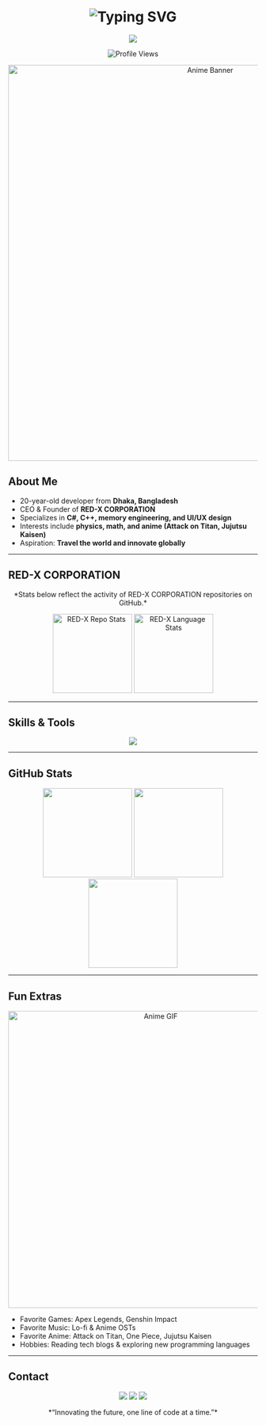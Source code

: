 <!-- Profile Header -->
<h1 align="center">
  <img src="https://readme-typing-svg.herokuapp.com?font=Fira+Code&pause=1200&center=true&width=700&lines=Hey%2C+I'm+Mohtasim+Billah+Jitu!;Founder+%26+CEO+-+RED+X+CORPORATION;Developer+%7C+Innovator+%7C+Anime+Enthusiast" alt="Typing SVG" />
  
</h1>
<p align ="center">
<img src="https://img.shields.io/badge/CEO-RED--X--CORPORATION-ff0000?style=for-the-badge&logo=discord&logoColor=white" />
</p>

<!-- Profile Views -->
<p align="center">
  <img src="https://komarev.com/ghpvc/?username=mohtasimjitu&label=Profile+Views&color=ff0000&style=for-the-badge" alt="Profile Views" />
   
</p>

<!-- Anime Banner -->
<p align="center">
  <img src="https://i.ibb.co/nZFYXSq/AL5ICI.gif" alt="Anime Banner" width="800"/>
</p>

## About Me
- 20-year-old developer from **Dhaka, Bangladesh**  
- CEO & Founder of **RED-X CORPORATION**  
- Specializes in **C#, C++, memory engineering, and UI/UX design**  
- Interests include **physics, math, and anime (Attack on Titan, Jujutsu Kaisen)**  
- Aspiration: **Travel the world and innovate globally**

---

## RED-X CORPORATION
<p align="center">
  *Stats below reflect the activity of RED-X CORPORATION repositories on GitHub.*  
</p>

<p align="center">
  <img src="https://github-readme-redx.vercel.app/api/repos.svg" alt="RED-X Repo Stats" height="160"/>
  <img src="https://github-readme-redx.vercel.app/api/languages.svg" alt="RED-X Language Stats" height="160"/>
</p>

---

## Skills & Tools
<p align="center">
  <img src="https://skillicons.dev/icons?i=cs,cpp,py,html,css,js,react,dotnet,qt,vscode,visualstudio,discord,github,git" />
</p>

---

## GitHub Stats
<p align="center">
  <img src="https://github-readme-stats.vercel.app/api?username=mohtasimjitu&show_icons=true&theme=tokyonight&count_private=true&title_color=00FFFF&icon_color=00FFFF" height="180"/>
  <img src="https://github-readme-stats.vercel.app/api/top-langs/?username=mohtasimjitu&theme=tokyonight&layout=compact&title_color=00FFFF&icon_color=00FFFF" height="180"/>
  <img src="https://github-readme-activity-graph.vercel.app/graph?username=mohtasimjitu&theme=react-dark&hide_border=true" height="180"/>
</p>

---

## Fun Extras
<p align="center">
  <img src="https://i.makeagif.com/media/2-25-2022/AL5ICI.gif" alt="Anime GIF" width="600"/>
</p>

- Favorite Games: Apex Legends, Genshin Impact  
- Favorite Music: Lo-fi & Anime OSTs  
- Favorite Anime: Attack on Titan, One Piece, Jujutsu Kaisen  
- Hobbies: Reading tech blogs & exploring new programming languages  

---

## Contact
<p align="center">
  <a href="https://discord.gg/f7KPc9JyeY"><img src="https://img.shields.io/badge/Discord-RED--X--CORP-blueviolet?style=for-the-badge&logo=discord&logoColor=white" /></a>
  <a href="https://t.me/+OglBPVcrngY1OGQ9"><img src="https://img.shields.io/badge/Telegram-Join-blueviolet?style=for-the-badge&logo=telegram" /></a>
  <a href="http://guns.lol/mohtasimjitu"><img src="https://img.shields.io/badge/Portfolio-guns.lol-black?style=for-the-badge" /></a>
</p>

<p align="center">
  *“Innovating the future, one line of code at a time.”*
</p>
